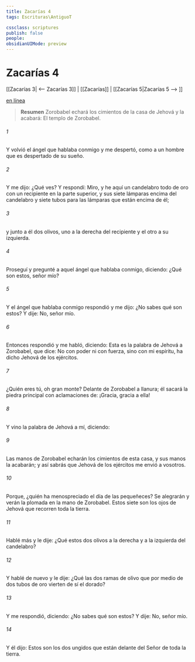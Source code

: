 ```yaml
---
title: Zacarías 4
tags: Escrituras\AntiguoT

cssclass: scriptures
publish: false
people:
obsidianUIMode: preview
---
```


# Zacarías 4
[[Zacarías 3| <-- Zacarías 3]] | [[Zacarías]] | [[Zacarías 5|Zacarías 5 --> ]]

[en línea](https://churchofjesuschrist.org/study/scriptures/ot/zech/4?lang=spa)

> __Resumen__
Zorobabel echará los cimientos de la casa de Jehová y la acabará: El templo de Zorobabel.

###### 1 
Y volvió el ángel que hablaba conmigo y me despertó, como a un hombre que es despertado de su sueño.

###### 2 
Y me dijo: ¿Qué ves? Y respondí: Miro, y he aquí un candelabro todo de oro con un recipiente en la parte superior, y sus siete lámparas encima del candelabro y siete tubos para las lámparas que están encima de él;

###### 3 
y junto a él dos olivos, uno a la derecha del recipiente y el otro a su izquierda.

###### 4 
Proseguí y pregunté a aquel ángel que hablaba conmigo, diciendo: ¿Qué son estos, señor mío?

###### 5 
Y el ángel que hablaba conmigo respondió y me dijo: ¿No sabes qué son estos? Y dije: No, señor mío.

###### 6 
Entonces respondió y me habló, diciendo: Esta es la palabra de Jehová a Zorobabel, que dice: No con poder ni con fuerza, sino con mi espíritu, ha dicho Jehová de los ejércitos.

###### 7 
¿Quién eres tú, oh gran monte? Delante de Zorobabel  a llanura; él sacará la piedra principal con aclamaciones de: ¡Gracia, gracia a ella!

###### 8 
Y vino la palabra de Jehová a mí, diciendo:

###### 9 
Las manos de Zorobabel echarán los cimientos de esta casa, y sus manos la acabarán; y así sabrás que Jehová de los ejércitos me envió a vosotros.

###### 10 
Porque, ¿quién ha menospreciado el día de las pequeñeces? Se alegrarán y verán la plomada en la mano de Zorobabel. Estos siete son los ojos de Jehová que recorren toda la tierra.

###### 11 
Hablé más y le dije: ¿Qué  estos dos olivos a la derecha y a la izquierda del candelabro?

###### 12 
Y hablé de nuevo y le dije: ¿Qué  las dos ramas de olivo que por medio de dos tubos de oro vierten de sí el  dorado?

###### 13 
Y me respondió, diciendo: ¿No sabes qué son estos? Y dije: No, señor mío.

###### 14 
Y él dijo: Estos son los dos ungidos que están delante del Señor de toda la tierra.

